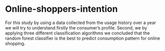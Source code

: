 # Online-shoppers-intention
For this study by using a data collected from the usage history over a year we will try to understand firstly the consumer’s profile. Second, we by applying three different classification algorithms we concluded that the random forest classifier is the best to predict consumption pattern for online shopping.
